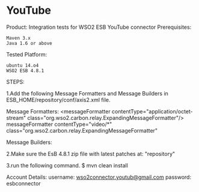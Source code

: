 YouTube
=======
Product: Integration tests for WSO2 ESB YouTube connector Prerequisites:

    Maven 3.x
    Java 1.6 or above

Tested Platform:

    ubuntu 14.o4
    WSO2 ESB 4.8.1
    
STEPS:

1.Add the following Message Formatters  and Message Builders  in ESB_HOME/repository/conf/axis2.xml file.

Message Formatters:
\<messageFormatter contentType="application/octet-stream"
    class="org.wso2.carbon.relay.ExpandingMessageFormatter"\/\>
messageFormatter contentType="video/*"
    class="org.wso2.carbon.relay.ExpandingMessageFormatter"

Message Builders:<messageBuilder contentType="video/*"
    class="org.wso2.carbon.relay.BinaryRelayBuilder"/>
<messageBuilder contentType="application/octet-stream"
    class="org.wso2.carbon.relay.BinaryRelayBuilder"/>

2.Make sure the EsB 4.8.1 zip file with latest patches at: "repository"

3.run the following command. $ mvn clean install

Account Details: username:
    wso2connector.youtub@gmail.com
    password: esbconnector


